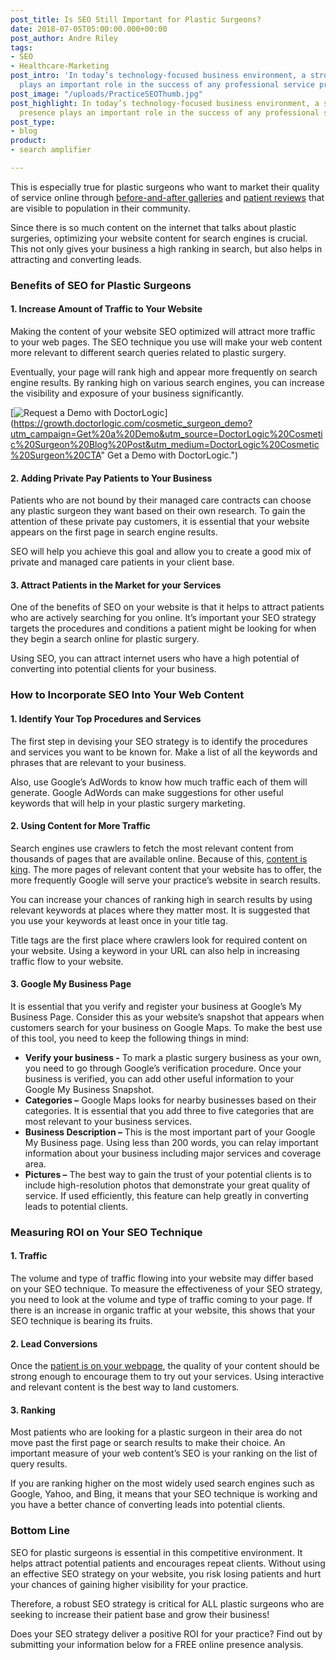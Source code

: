 ```yaml
---
post_title: Is SEO Still Important for Plastic Surgeons?
date: 2018-07-05T05:00:00.000+00:00
post_author: Andre Riley
tags:
- SEO
- Healthcare-Marketing
post_intro: 'In today’s technology-focused business environment, a strong online presence
  plays an important role in the success of any professional service provider. '
post_image: "/uploads/PracticeSEOThumb.jpg"
post_highlight: In today’s technology-focused business environment, a strong online
  presence plays an important role in the success of any professional service provider.
post_type:
- blog
product:
- search amplifier

---
```

This is especially true for plastic surgeons who want to market their quality of service online through [before-and-after galleries](https://doctorlogic.com/features/galleries) and [patient reviews](https://doctorlogic.com/features/reviews/) that are visible to population in their community.

Since there is so much content on the internet that talks about plastic surgeries, optimizing your website content for search engines is crucial. This not only gives your business a high ranking in search, but also helps in attracting and converting leads.

### Benefits of SEO for Plastic Surgeons

#### 1. Increase Amount of Traffic to Your Website

Making the content of your website SEO optimized will attract more traffic to your web pages. The SEO technique you use will make your web content more relevant to different search queries related to plastic surgery.

Eventually, your page will rank high and appear more frequently on search engine results. By ranking high on various search engines, you can increase the visibility and exposure of your business significantly.

[![Request a Demo with DoctorLogic](/uploads/cosmetic.png "Subscribe to the DoctorLogic blog.")](https://growth.doctorlogic.com/cosmetic_surgeon_demo?utm_campaign=Get%20a%20Demo&utm_source=DoctorLogic%20Cosmetic%20Surgeon%20Blog%20Post&utm_medium=DoctorLogic%20Cosmetic%20Surgeon%20CTA" Get a Demo with DoctorLogic.")

#### 2. Adding Private Pay Patients to Your Business

Patients who are not bound by their managed care contracts can choose any plastic surgeon they want based on their own research. To gain the attention of these private pay customers, it is essential that your website appears on the first page in search engine results.

SEO will help you achieve this goal and allow you to create a good mix of private and managed care patients in your client base.

#### 3. Attract Patients in the Market for your Services

One of the benefits of SEO on your website is that it helps to attract patients who are actively searching for you online. It’s important your SEO strategy targets the procedures and conditions a patient might be looking for when they begin a search online for plastic surgery.

Using SEO, you can attract internet users who have a high potential of converting into potential clients for your business.

### How to Incorporate SEO Into Your Web Content

#### 1. Identify Your Top Procedures and Services

The first step in devising your SEO strategy is to identify the procedures and services you want to be known for. Make a list of all the keywords and phrases that are relevant to your business.

Also, use Google’s AdWords to know how much traffic each of them will generate. Google AdWords can make suggestions for other useful keywords that will help in your plastic surgery marketing.

#### 2. Using Content for More Traffic

Search engines use crawlers to fetch the most relevant content from thousands of pages that are available online. Because of this, [content is king](https://doctorlogic.com/case-study/plastic-surgery/). The more pages of relevant content that your website has to offer, the more frequently Google will serve your practice’s website in search results.

You can increase your chances of ranking high in search results by using relevant keywords at places where they matter most. It is suggested that you use your keywords at least once in your title tag.

Title tags are the first place where crawlers look for required content on your website. Using a keyword in your URL can also help in increasing traffic flow to your website.

#### 3. Google My Business Page

It is essential that you verify and register your business at Google’s My Business Page. Consider this as your website’s snapshot that appears when customers search for your business on Google Maps. To make the best use of this tool, you need to keep the following things in mind:

* **Verify your business -** To mark a plastic surgery business as your own, you need to go through Google’s verification procedure. Once your business is verified, you can add other useful information to your Google My Business Snapshot.
* **Categories –** Google Maps looks for nearby businesses based on their categories. It is essential that you add three to five categories that are most relevant to your business services.
* **Business Description –** This is the most important part of your Google My Business page. Using less than 200 words, you can relay important information about your business including major services and coverage area.
* **Pictures –** The best way to gain the trust of your potential clients is to include high-resolution photos that demonstrate your great quality of service. If used efficiently, this feature can help greatly in converting leads to potential clients.

### Measuring ROI on Your SEO Technique

#### 1. Traffic

The volume and type of traffic flowing into your website may differ based on your SEO technique. To measure the effectiveness of your SEO strategy, you need to look at the volume and type of traffic coming to your page. If there is an increase in organic traffic at your website, this shows that your SEO technique is bearing its fruits.

#### 2. Lead Conversions

Once the [patient is on your webpage](https://doctorlogic.com/features/opportunities/), the quality of your content should be strong enough to encourage them to try out your services. Using interactive and relevant content is the best way to land customers.

#### 3. Ranking

Most patients who are looking for a plastic surgeon in their area do not move past the first page or search results to make their choice. An important measure of your web content’s SEO is your ranking on the list of query results.

If you are ranking higher on the most widely used search engines such as Google, Yahoo, and Bing, it means that your SEO technique is working and you have a better chance of converting leads into potential clients.

### Bottom Line

SEO for plastic surgeons is essential in this competitive environment. It helps attract potential patients and encourages repeat clients. Without using an effective SEO strategy on your website, you risk losing patients and hurt your chances of gaining higher visibility for your practice.

Therefore, a robust SEO strategy is critical for ALL plastic surgeons who are seeking to increase their patient base and grow their business!

Does your SEO strategy deliver a positive ROI for your practice? Find out by submitting your information below for a FREE online presence analysis.